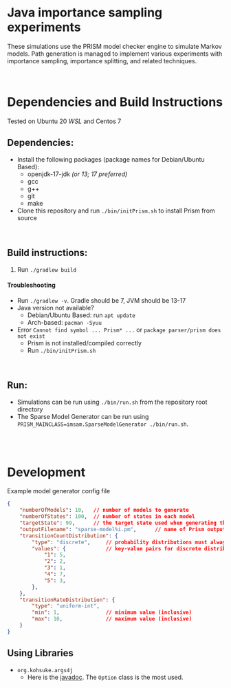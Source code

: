 # Java importance sampling experiments

These simulations use the PRISM model checker engine to 
simulate Markov models. Path generation is managed to 
implement various experiments with importance sampling, 
importance splitting, and related techniques.

<br>

# Dependencies and Build Instructions

Tested on Ubuntu 20 *WSL* and Centos 7

## Dependencies:

- Install the following packages (package names for Debian/Ubuntu Based):
    - openjdk-17-jdk *(or 13; 17 preferred)*
    - gcc
    - g++
    - git
    - make
- Clone this repository and run `./bin/initPrism.sh` to install Prism from source

<br>

## Build instructions:

1. Run `./gradlew build`


#### Troubleshooting

- Run `./gradlew -v`. Gradle should be 7, JVM should be 13-17
- Java version not available?
    - Debian/Ubuntu Based: run `apt update`
    - Arch-based: `pacman -Syuu`
- Error `Cannot find symbol ... Prism* ...` or `package parser/prism does not exist`
    - Prism is not installed/compiled correctly
    - Run `./bin/initPrism.sh`

<br>

 ## Run:

- Simulations can be run using `./bin/run.sh` from the repository root directory
- The Sparse Model Generator can be run using `PRISM_MAINCLASS=imsam.SparseModelGenerator ./bin/run.sh`.

<br><br>

# Development

Example model generator config file

```json
{
    "numberOfModels": 10,   // number of models to generate
    "numberOfStates": 100,  // number of states in each model
    "targetState": 99,      // the target state used when generating the seed path
    "outputFilename": "sparse-model%i.pm",      // name of Prism output file, can include placeholders
    "transitionCountDistribution": {
        "type": "discrete",     // probability distributions must always include a type
        "values": {             // key-value pairs for discrete distributions
            "1": 5,
            "2": 2,
            "3": 1,
            "4": 7,
            "5": 3,
        },
    },
    "transitionRateDistribution": {
        "type": "uniform-int",
        "min": 1,               // minimum value (inclusive)
        "max": 10,              // maximum value (inclusive)
    }
}
```
## Using Libraries

- `org.kohsuke.args4j`
    - Here is the [javadoc](https://args4j.kohsuke.org/args4j/apidocs/). The `Option` class is the most used.
